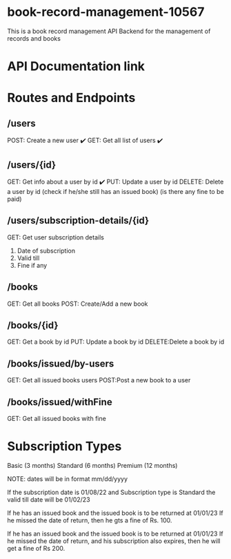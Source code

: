 # book-record-management-10567

This is a book record management API Backend for the management of records and books

# API Documentation link


# Routes and Endpoints

## /users

POST: Create a new user ✔️
GET: Get all list of users ✔️

## /users/{id}

GET: Get info about a user by id  ✔️
PUT: Update a user by id 
DELETE: Delete a user by id (check if he/she still has an issued book) (is there any fine to be paid) 

## /users/subscription-details/{id}

GET: Get user subscription details 

1. Date of subscription
2. Valid till
3. Fine if any

## /books

GET: Get all books 
POST: Create/Add a new book 

## /books/{id}

GET: Get a book by id 
PUT: Update a book by id 
DELETE:Delete a book by id

## /books/issued/by-users

GET: Get all issued books users
POST:Post a new book to a user

## /books/issued/withFine

GET: Get all issued books with fine

# Subscription Types

Basic (3 months)
Standard (6 months)
Premium (12 months)

NOTE: dates will be in format mm/dd/yyyy

If the subscription date is 01/08/22
and Subscription type is Standard
the valid till date will be 01/02/23

If he has an issued book and the issued book is to be returned at 01/01/23
If he missed the date of return, then he gts a fine of Rs. 100.

If he has an issued book and the issued book is to be returned at 01/01/23
If he missed the date of return, and his subscription also expires, then he will get a fine of Rs 200. 